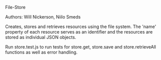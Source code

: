File-Store

Authors: Will Nickerson, Niilo Smeds

Creates, stores and retrieves resources using the file system. The 'name' property of each resource serves as an identifier and the resources are stored as individual JSON objects.

Run store.test.js to run tests for store.get, store.save and store.retrieveAll functions as well as error handling.